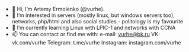 - 👋 Hi, I’m Artemy Ermolenko (@vurhe).
- 👀 I’m interested in servers (mostly linux, but windows servers too), networks, php/html and also social studies - politology is my favourite
- 🌱 I’m currently learning Linux with LPIC-1 and networks with CCNA
- 📫 You can contact or find me with:
      e-mail: vurhe@bk.ru
      VK: vk.com/vurhe
      Telegram: t.me/vurhe
      Instagram: instagram.com/vurhe
     

<!---
vurhe/vurhe is a ✨ special ✨ repository because its `README.md` (this file) appears on your GitHub profile.
You can click the Preview link to take a look at your changes.
--->
